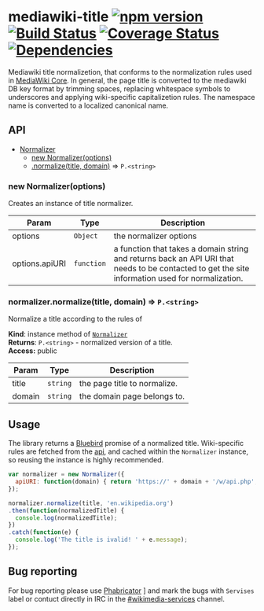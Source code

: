 # mediawiki-title [![npm version](https://badge.fury.io/js/mediawiki-title.svg)](https://badge.fury.io/js/mediawiki-title) [![Build Status](https://travis-ci.org/wikimedia/mediawiki-title.svg?branch=master)](https://travis-ci.org/wikimedia/mediawiki-title) [![Coverage Status](https://coveralls.io/repos/github/wikimedia/analytics-mediawiki-storage/badge.svg?branch=master)](https://coveralls.io/github/wikimedia/analytics-mediawiki-storage?branch=master) [![Dependencies](https://david-dm.org/wikimedia/mediawiki-title.svg?branch=master)](https://david-dm.org/wikimedia/mediawiki-title?branch=master)

Mediawiki title normalizetion, that conforms to the normalization rules used in [MediaWiki Core](https://www.mediawiki.org/wiki/API:Query#Title_normalization).
In general, the page title is converted to the mediawiki DB key format by trimming spaces, replacing whitespace symbols to underscores
and applying wiki-specific capitalizetion rules. The namespace name is converted to a localized canonical name.

<a name="API"></a>
## API

* [Normalizer](#Normalizer)
    * [new Normalizer(options)](#new_Normalizer_new)
    * [.normalize(title, domain)](#Normalizer+normalize) ⇒ <code>P.&lt;string&gt;</code>

<a name="new_Normalizer_new"></a>
### new Normalizer(options)
Creates an instance of title normalizer.

| Param | Type | Description |
| --- | --- | --- |
| options | <code>Object</code> | the normalizer options |
| options.apiURI | <code>function</code> | a function                 that takes a domain string and returns back                 an API URI that needs to be contacted to get                 the site information used for normalization. |

<a name="Normalizer+normalize"></a>
### normalizer.normalize(title, domain) ⇒ <code>P.&lt;string&gt;</code>
Normalize a title according to the rules of <domain>

**Kind**: instance method of <code>[Normalizer](#Normalizer)</code>  
**Returns**: <code>P.&lt;string&gt;</code> - normalized version of a title.  
**Access:** public  

| Param | Type | Description |
| --- | --- | --- |
| title | <code>string</code> | the page title to normalize. |
| domain | <code>string</code> | the domain page belongs to. |

## Usage

The library returns a [Bluebird](bluebirdjs.com) promise of a normalized title. 
Wiki-specific rules are fetched from the [api](en.wikipedia.org/w/api.php), and
cached within the `Normalizer` instance, so reusing the instance is highly recommended.

```javascript
var normalizer = new Normalizer({
  apiURI: function(domain) { return 'https://' + domain + '/w/api.php'; }
});

normalizer.normalize(title, 'en.wikipedia.org')
.then(function(normalizedTitle) {
  console.log(normalizedTitle);
})
.catch(function(e) {
  console.log('The title is ivalid! ' + e.message);
});
```

## Bug reporting

For bug reporting please use [Phabricator](https://phabricator.wikimedia.org/tag/services/) ]
and mark the bugs with `Servises` label or contuct directly in IRC in the [#wikimedia-services](http://webchat.freenode.net/?channels=wikimedia-services) channel.

